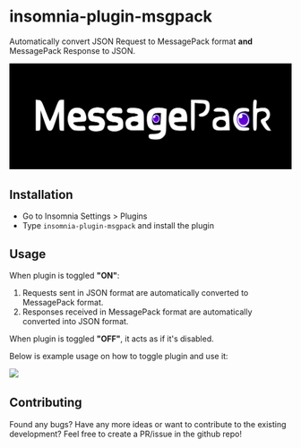 # insomnia-plugin-msgpack

Automatically convert JSON Request to MessagePack format **and** MessagePack Response to JSON.

![](./assets/cover.svg)

## Installation

- Go to Insomnia Settings > Plugins
- Type `insomnia-plugin-msgpack` and install the plugin

## Usage


When plugin is toggled **"ON"**:

1. Requests sent in JSON format are automatically converted to MessagePack format.
2. Responses received in MessagePack format are automatically converted into JSON format.

When plugin is toggled **"OFF"**, it acts as if it's disabled.

Below is example usage on how to toggle plugin and use it:

![](./assets/usage.gif)

## Contributing

Found any bugs? Have any more ideas or want to contribute to the existing development? Feel free to create a PR/issue in the github repo!